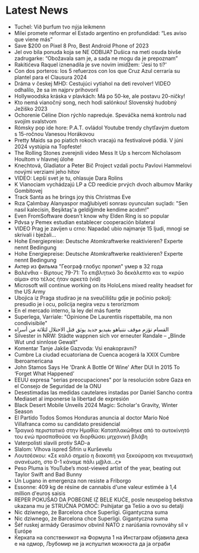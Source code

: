 # Latest News
-  Tuchel: Við þurfum tvo nýja leikmenn
-  Milei promete reformar el Estado argentino en profundidad: “Les aviso que viene más”
-  Save $200 on Pixel 8 Pro, Best Android Phone of 2023
-  Jel ovo bila ponuda koja se NE ODBIJA? Dušica na meti osuda bivše zadrugarke: “Obožavala sam je, a sada ne mogu da je prepoznam”
-  Rakitićeva Raquel iznenadila je sve novim imidžem: 'Jesi to ti?'
-  Con dos porteros: los 5 refuerzos con los que Cruz Azul cerraría su plantel para el Clausura 2024
-  Dráma v českej MHD: Cestujúci vytiahol na deti revolver! VIDEO odhalilo, že sa im najprv prihovoril
-  Hollywoodska kráska v plavkách: Má po 50-ke, ale postavu 20-ničky!
-  Kto nemá vianočný song, nech hodí salónkou! Slovenský hudobný Ježiško 2023
-  Ochorenie Céline Dion rýchlo napreduje. Speváčka nemá kontrolu nad svojím svalstvom
-  Rómsky pop ide hore: P.A.T. ovládol Youtube trendy chytľavým duetom s 15-ročnou Vanesou Horákovou
-  Pretty Maids sa po piatich rokoch vracajú na festivalové pódiá. V júni 2024 vystúpia na Topfeste!
-  The Rolling Stones zverejnili video Mess It Up s hercom Nicholasom Houltom v hlavnej úlohe
-  Knechtová, Gladiator a Peter Bič Project vzdali poctu Pavlovi Hammelovi novými verziami jeho hitov
-  VIDEO: Lepší svet je tu, ohlasuje Dara Rolins
-  K Vianociam vychádzajú LP a CD reedície prvých dvoch albumov Mariky Gombitovej
-  Track Santa as he brings joy this Christmas Eve
-  Rıza Çalımbay Alanyaspor mağlubiyeti sonrası oyuncuları suçladı: "Sen nasıl kalecisin, Beşiktaş'a geldiğimde kendime acıdım!"
-  Even FromSoftware doesn't know why Elden Ring is so popular
-  Pdvsa y Pemex estudian establecer cooperación bilateral
-  VIDEO Prag je zavijen u crno: Napadač ubio najmanje 15 ljudi, mnogi se skrivali i bježali...
-  Hohe Energiepreise: Deutsche Atomkraftwerke reaktivieren? Experte nennt Bedingung
-  Hohe Energiepreise: Deutsche Atomkraftwerke reaktivieren? Experte nennt Bedingung
-  Актер из фильма "Географ глобус пропил" умер в 32 года
-  Βαλένθια - Βίρτους 79-71: Το επιβλητικό 3ο δεκάλεπτο και το «κρύο αίμα» στο τέλος ήταν αρκετά (vid)
-  Microsoft will continue working on its HoloLens mixed reality headset for the US Army
-  Ubojica iz Praga studirao je na sveučilištu gdje je počinio pokolj: presudio je i ocu, policija negira vezu s terorizmom
-  En el mercado interno, la ley del más fuerte
-  Superlega, Varriale: "Opinione De Laurentiis rispettabile, ma non condivisibile"
-  القسام تؤزم موقف نتنياهو بفيديو جديد يوثق قتل الاحتلال لثلاثة من أسراه
-  Silvester in NRW: Städte wappnen sich vor erneuter Randale – „Blinde Wut und sinnlose Gewalt“
-  Komentar Tanje Jakše Gazvoda: Vsi enakopravni?
-  Cumbre La ciudad ecuatoriana de Cuenca acogerá la XXIX Cumbre Iberoamericana
-  John Stamos Says He 'Drank A Bottle Of Wine' After DUI In 2015 To ‘Forget What Happened’
-  EEUU expresa "serias preocupaciones" por la resolución sobre Gaza en el Consejo de Seguridad de la ONU
-  Desestimadas las medidas cautelares instadas por Daniel Sancho contra Mediaset al imponerse la libertad de expresión
-  Black Desert Mobile Unveils 2024 Magic: Scholar's Gravity, Winter Season
-  El Partido Todos Somos Honduras anuncia al doctor Mario Noé Villafranca como su candidato presidencial
-  Τραγικό περιστατικό στην Ημαθία: Καταπλακώθηκε από το αυτοκίνητό του ενώ προσπαθούσε να διορθώσει μηχανική βλάβη
-  Vaterpolisti slavili protiv SAD-a
-  Slalom: Vlhova ispred Šifrin u Kurševelu
-  Λουτσέσκου: «Σε καλό σημείο η διακοπή για ξεκούραση και πνευματική ανανέωση, στο 0-1 κάναμε πάλι μ@λα...ς»
-  Peso Pluma is YouTube’s most-viewed artist of the year, beating out Taylor Swift and Bad Bunny
-  Un Lugano in emergenza non resiste a Friborgo
-  Essonne: 409 kg de résine de cannabis d'une valeur estimée à 1,4 million d'euros saisis
-  REPER POKUŠAO DA POBEGNE IZ BELE KUĆE, posle neuspelog bekstva ukazana mu je STRUČNA POMOĆ: Psihijatar ga Tešio a ovo su detalji
-  Nic dziwnego, że Barcelona chce Superligi. Gigantyczna suma
-  Nic dziwnego, że Barcelona chce Superligi. Gigantyczna suma
-  Šéf ruskej armády Gerasimov obvinil NATO z narúšania rovnováhy síl v Európe
-  Ќерката на сопственикот на Формула 1 на Инстаграм објавила дека е на одмор, Љубомир не ја испуштил можноста да ја ограби
